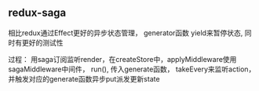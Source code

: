 ## redux-saga

相比redux通过Effect更好的异步状态管理， generator函数 yield来暂停状态, 同时有更好的测试性

过程： 用saga订阅监听render，在createStore中，applyMiddleware使用sagaMiddleware中间件， run(), 传入generate函数， takeEvery来监听action，并触发对应的generate函数异步put派发更新state


